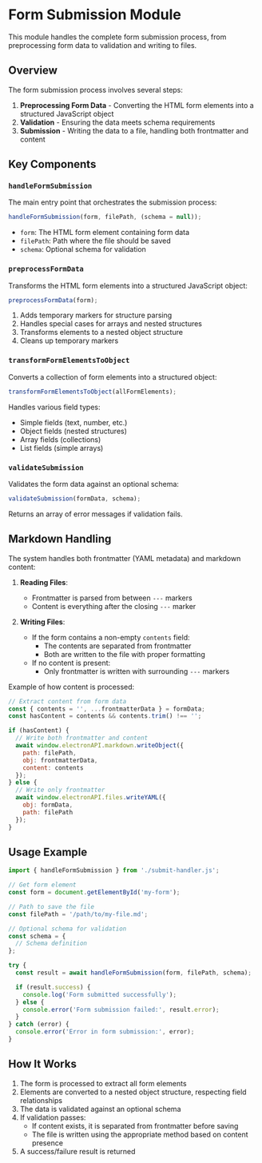 # Form Submission Module

This module handles the complete form submission process, from preprocessing form data to validation and writing to files.

## Overview

The form submission process involves several steps:

1. **Preprocessing Form Data** - Converting the HTML form elements into a structured JavaScript object
2. **Validation** - Ensuring the data meets schema requirements
3. **Submission** - Writing the data to a file, handling both frontmatter and content

## Key Components

### `handleFormSubmission`

The main entry point that orchestrates the submission process:

```javascript
handleFormSubmission(form, filePath, (schema = null));
```

- `form`: The HTML form element containing form data
- `filePath`: Path where the file should be saved
- `schema`: Optional schema for validation

### `preprocessFormData`

Transforms the HTML form elements into a structured JavaScript object:

```javascript
preprocessFormData(form);
```

1. Adds temporary markers for structure parsing
2. Handles special cases for arrays and nested structures
3. Transforms elements to a nested object structure
4. Cleans up temporary markers

### `transformFormElementsToObject`

Converts a collection of form elements into a structured object:

```javascript
transformFormElementsToObject(allFormElements);
```

Handles various field types:

- Simple fields (text, number, etc.)
- Object fields (nested structures)
- Array fields (collections)
- List fields (simple arrays)

### `validateSubmission`

Validates the form data against an optional schema:

```javascript
validateSubmission(formData, schema);
```

Returns an array of error messages if validation fails.

## Markdown Handling

The system handles both frontmatter (YAML metadata) and markdown content:

1. **Reading Files**:

   - Frontmatter is parsed from between `---` markers
   - Content is everything after the closing `---` marker

2. **Writing Files**:
   - If the form contains a non-empty `contents` field:
     - The contents are separated from frontmatter
     - Both are written to the file with proper formatting
   - If no content is present:
     - Only frontmatter is written with surrounding `---` markers

Example of how content is processed:

```javascript
// Extract content from form data
const { contents = '', ...frontmatterData } = formData;
const hasContent = contents && contents.trim() !== '';

if (hasContent) {
  // Write both frontmatter and content
  await window.electronAPI.markdown.writeObject({
    path: filePath,
    obj: frontmatterData,
    content: contents
  });
} else {
  // Write only frontmatter
  await window.electronAPI.files.writeYAML({
    obj: formData,
    path: filePath
  });
}
```

## Usage Example

```javascript
import { handleFormSubmission } from './submit-handler.js';

// Get form element
const form = document.getElementById('my-form');

// Path to save the file
const filePath = '/path/to/my-file.md';

// Optional schema for validation
const schema = {
  // Schema definition
};

try {
  const result = await handleFormSubmission(form, filePath, schema);

  if (result.success) {
    console.log('Form submitted successfully');
  } else {
    console.error('Form submission failed:', result.error);
  }
} catch (error) {
  console.error('Error in form submission:', error);
}
```

## How It Works

1. The form is processed to extract all form elements
2. Elements are converted to a nested object structure, respecting field relationships
3. The data is validated against an optional schema
4. If validation passes:
   - If content exists, it is separated from frontmatter before saving
   - The file is written using the appropriate method based on content presence
5. A success/failure result is returned
